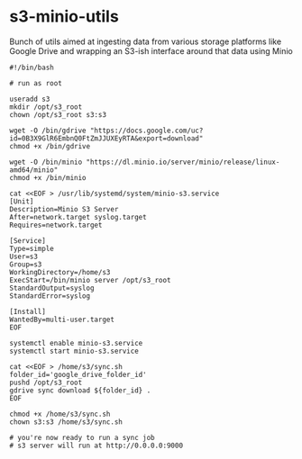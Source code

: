 # s3-minio-utils
Bunch of utils aimed at ingesting data from various storage platforms like Google Drive and wrapping an S3-ish interface around that data using Minio

```
#!/bin/bash

# run as root

useradd s3
mkdir /opt/s3_root
chown /opt/s3_root s3:s3

wget -O /bin/gdrive "https://docs.google.com/uc?id=0B3X9GlR6EmbnQ0FtZmJJUXEyRTA&export=download"
chmod +x /bin/gdrive

wget -O /bin/minio "https://dl.minio.io/server/minio/release/linux-amd64/minio"
chmod +x /bin/minio

cat <<EOF > /usr/lib/systemd/system/minio-s3.service
[Unit]
Description=Minio S3 Server
After=network.target syslog.target
Requires=network.target

[Service]
Type=simple
User=s3
Group=s3
WorkingDirectory=/home/s3
ExecStart=/bin/minio server /opt/s3_root
StandardOutput=syslog
StandardError=syslog

[Install]
WantedBy=multi-user.target
EOF

systemctl enable minio-s3.service
systemctl start minio-s3.service

cat <<EOF > /home/s3/sync.sh
folder_id='google_drive_folder_id'
pushd /opt/s3_root
gdrive sync download ${folder_id} .
EOF

chmod +x /home/s3/sync.sh
chown s3:s3 /home/s3/sync.sh

# you're now ready to run a sync job
# s3 server will run at http://0.0.0.0:9000

```
